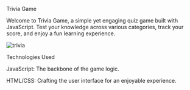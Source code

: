 Trivia Game

Welcome to Trivia Game, a simple yet engaging quiz game built with JavaScript. Test your knowledge across various categories, track your score, and enjoy a fun learning experience.


![trivia](https://github.com/Iulia2191/Trivia-Game/assets/125976840/1eb27f84-1ea2-4867-8ec1-4bec2f460810)







Technologies Used

JavaScript: The backbone of the game logic.

HTML/CSS: Crafting the user interface for an enjoyable experience.




